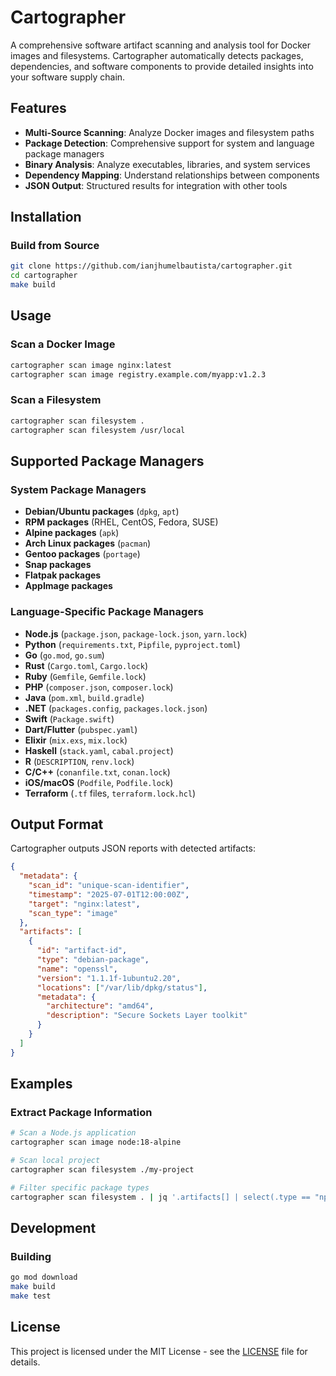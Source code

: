 # Cartographer

A comprehensive software artifact scanning and analysis tool for Docker images and filesystems. Cartographer automatically detects packages, dependencies, and software components to provide detailed insights into your software supply chain.

## Features

- **Multi-Source Scanning**: Analyze Docker images and filesystem paths
- **Package Detection**: Comprehensive support for system and language package managers
- **Binary Analysis**: Analyze executables, libraries, and system services
- **Dependency Mapping**: Understand relationships between components
- **JSON Output**: Structured results for integration with other tools

## Installation

### Build from Source
```bash
git clone https://github.com/ianjhumelbautista/cartographer.git
cd cartographer
make build
```

## Usage

### Scan a Docker Image
```bash
cartographer scan image nginx:latest
cartographer scan image registry.example.com/myapp:v1.2.3
```

### Scan a Filesystem
```bash
cartographer scan filesystem .
cartographer scan filesystem /usr/local
```

## Supported Package Managers

### System Package Managers
- **Debian/Ubuntu packages** (`dpkg`, `apt`)
- **RPM packages** (RHEL, CentOS, Fedora, SUSE)
- **Alpine packages** (`apk`)
- **Arch Linux packages** (`pacman`)
- **Gentoo packages** (`portage`)
- **Snap packages**
- **Flatpak packages**
- **AppImage packages**

### Language-Specific Package Managers
- **Node.js** (`package.json`, `package-lock.json`, `yarn.lock`)
- **Python** (`requirements.txt`, `Pipfile`, `pyproject.toml`)
- **Go** (`go.mod`, `go.sum`)
- **Rust** (`Cargo.toml`, `Cargo.lock`)
- **Ruby** (`Gemfile`, `Gemfile.lock`)
- **PHP** (`composer.json`, `composer.lock`)
- **Java** (`pom.xml`, `build.gradle`)
- **.NET** (`packages.config`, `packages.lock.json`)
- **Swift** (`Package.swift`)
- **Dart/Flutter** (`pubspec.yaml`)
- **Elixir** (`mix.exs`, `mix.lock`)
- **Haskell** (`stack.yaml`, `cabal.project`)
- **R** (`DESCRIPTION`, `renv.lock`)
- **C/C++** (`conanfile.txt`, `conan.lock`)
- **iOS/macOS** (`Podfile`, `Podfile.lock`)
- **Terraform** (`.tf` files, `terraform.lock.hcl`)

## Output Format

Cartographer outputs JSON reports with detected artifacts:

```json
{
  "metadata": {
    "scan_id": "unique-scan-identifier",
    "timestamp": "2025-07-01T12:00:00Z",
    "target": "nginx:latest",
    "scan_type": "image"
  },
  "artifacts": [
    {
      "id": "artifact-id",
      "type": "debian-package",
      "name": "openssl",
      "version": "1.1.1f-1ubuntu2.20",
      "locations": ["/var/lib/dpkg/status"],
      "metadata": {
        "architecture": "amd64",
        "description": "Secure Sockets Layer toolkit"
      }
    }
  ]
}
```

## Examples

### Extract Package Information
```bash
# Scan a Node.js application
cartographer scan image node:18-alpine

# Scan local project
cartographer scan filesystem ./my-project

# Filter specific package types
cartographer scan filesystem . | jq '.artifacts[] | select(.type == "npm-package")'
```

## Development

### Building
```bash
go mod download
make build
make test
```

## License

This project is licensed under the MIT License - see the [LICENSE](LICENSE) file for details.